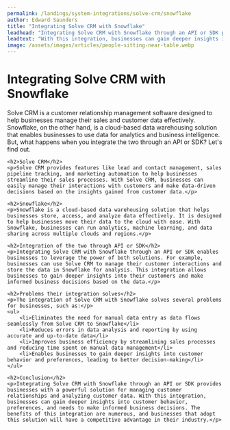 ```yaml
---
permalink: /landings/system-integrations/solve-crm/snowflake
author: Edward Saunders
title: "Integrating Solve CRM with Snowflake"
leadhead: "Integrating Solve CRM with Snowflake through an API or SDK provides businesses with a powerful solution for managing customer relationships and analyzing customer data"
leadtext: "With this integration, businesses can gain deeper insights into customer behavior, preferences, and needs to make informed business decisions. The benefits of this integration are numerous, and businesses that adopt this solution will have a competitive advantage in their industry."
image: /assets/images/articles/people-sitting-near-table.webp
---
```

<div class="arttext">	<h1>Integrating Solve CRM with Snowflake</h1>
	<p>Solve CRM is a customer relationship management software designed to help businesses manage their sales and customer data effectively. Snowflake, on the other hand, is a cloud-based data warehousing solution that enables businesses to use data for analytics and business intelligence. But, what happens when you integrate the two through an API or SDK? Let's find out.</p>

	<h2>Solve CRM</h2>
	<p>Solve CRM provides features like lead and contact management, sales pipeline tracking, and marketing automation to help businesses streamline their sales processes. With Solve CRM, businesses can easily manage their interactions with customers and make data-driven decisions based on the insights gained from customer data.</p>

	<h2>Snowflake</h2>
	<p>Snowflake is a cloud-based data warehousing solution that helps businesses store, access, and analyze data effectively. It is designed to help businesses move their data to the cloud with ease. With Snowflake, businesses can run analytics, machine learning, and data sharing across multiple clouds and regions.</p>

	<h2>Integration of the two through API or SDK</h2>
	<p>Integrating Solve CRM with Snowflake through an API or SDK enables businesses to leverage the power of both solutions. For example, businesses can use Solve CRM to manage their customer interactions and store the data in Snowflake for analysis. This integration allows businesses to gain deeper insights into their customers and make informed business decisions based on the data.</p>

	<h2>Problems their integration solves</h2>
	<p>The integration of Solve CRM with Snowflake solves several problems for businesses, such as:</p>
	<ul>
		<li>Eliminates the need for manual data entry as data flows seamlessly from Solve CRM to Snowflake</li>
		<li>Reduces errors in data analysis and reporting by using accurate and up-to-date data</li>
		<li>Improves business efficiency by streamlining sales processes and reducing time spent on manual data management</li>
		<li>Enables businesses to gain deeper insights into customer behavior and preferences, leading to better decision-making</li>
	</ul>

	<h2>Conclusion</h2>
	<p>Integrating Solve CRM with Snowflake through an API or SDK provides businesses with a powerful solution for managing customer relationships and analyzing customer data. With this integration, businesses can gain deeper insights into customer behavior, preferences, and needs to make informed business decisions. The benefits of this integration are numerous, and businesses that adopt this solution will have a competitive advantage in their industry.</p>
</div>